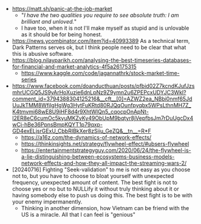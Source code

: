 - https://matt.sh/panic-at-the-job-market
	- "_I have the two qualities you require to see absolute truth: I am brilliant and unloved._"
	- I have too, when it is not I'll make myself as stupid and is unlovable as it should be for being honest.
- https://news.ycombinator.com/item?id=40993389 As a technical term, Dark Patterns serves ok, but I think people need to be clear that what this is abusive software.
- https://blog.nilayparikh.com/analysing-the-best-timeseries-databases-for-financial-and-market-analytics-4f5a26175315
	- https://www.kaggle.com/code/jagannathrk/stock-market-time-series
- https://www.facebook.com/doanducthuan/posts/pfbid02Z7kcndKJufJzsmhrUCGQ5JS9yArHoXuzie6dnLpNz9Z9ymn2u6ZPEPcxUDYJC3Wkl?comment_id=3794388304125216&__cft__[0]=AZWZ2ea_NBbi0nmf65JdUuJkTMM8WfjlgHgWg3HytFuKRtd80RJQqOunfpyqbx5WPsLthnMH7Z_K4tmvmi68wE8U9iHF8d4r9XhtWIQn5_cqocpOnApNt-l2ER8eC6cumOc5kyuMKZvKy49ObUpM9bqtyr8jVepfbsJm7rDuUgcDx4wCj-hBe36PpnsBmpKQYT1p79qxp-GD4exELjsrGExU_CbbRIBkXer8zSiiu_GeZQ&__tn__=R*F
	- https://a16z.com/the-dynamics-of-network-effects/
	- https://thinkinsights.net/strategy/flywheel-effect/#ubsers-flywheel
	- https://entertainmentstrategyguy.com/2020/06/24/the-flywheel-is-a-lie-distinguishing-between-ecosystems-business-models-network-effects-and-how-they-all-impact-the-streaming-wars-2/
- [20240716] Fighting "Seek-validation" to me is not easy as you choose not to, but you have to choose to bloat yourself with unexpected frequency, unexpected amount of content. The best fight is not to choose yes or no but to NULLify it without truly thinking about it or having somebody else to push us doing this. The best fight is to be with your enemy impermanently.
	- Thinking in another dimension, how Vietnam can be friend with the US is a miracle. All that I can feel is "genious"